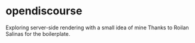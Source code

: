 # opendiscourse
Exploring server-side rendering with a small idea of mine 
Thanks to Roilan Salinas for the boilerplate.
